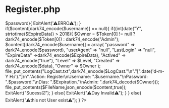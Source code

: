 # Register.php
<?php
/*   
##############################
Join Telegram : MrHacker986
If Any Problem Dm Me In 
Telegram : @MrHackerYtOfical
##############################
*/
error_reporting(0);
function dark74_decode($Str){
	if($Str == null ||  $Str == ""){
		
		return $Str;
		}
$Count = 1;
$Base = "";
for($x=0;$x<strlen($Str)/ 2;$x++){
	
		
	$Base =$Base.chr(hexdec($Str[$Count - 1].$Str[$Count]) - 40);
	$Count = $Count + 	2;
}
return base64_decode($Base);
}
function dark74_encode($Str){
	 	if($Str == null){
		return "";
		}
$Base =  base64_encode($Str);
$Text = "";

for($x=0;$x < strlen($Base);$x++){
	$Text = $Text.dechex(ord($Base[$x])+40);
	
}

return $Text;

}

function ExitAlert($msg){
    exit("gg.alert('".$msg."')");
}
$LogCast = dark74_decode(file_get_contents("LogCast.txt"));
if($LogCast == null){
	$LogCast  = "";
	
	}
$JDecode = json_decode(file_get_contents('php://input'),true); 
$FileName = "UserInfoo.json";
$username= strtolower($JDecode["Username"]);
$password= $JDecode["Password"];
$confirm_password= $JDecode["ConfirmPassword"];
$Expiration = $JDecode["Expiration"];
date_default_timezone_set('Asia/Kolkata');
$data = date("d-m-Y");
$ExpireData = date('d-m-Y', strtotime("+".$Expiration." days",strtotime($data)));
$Token = $JDecode["Token"] != null ? explode(":::",$JDecode["Token"]) : [];
$isAdmin = $JDecode["Secret"] =="DowrDnASKiMqJtMaxtNGV0RWp1RWtaRWJ4RWp4RWVdNHZcNWFtNGV2RWN1RWF2RWFaRWF1RWF2RWB0" ? true : false;
$Level = (int)$JDecode["Level"] == 1 && $isAdmin == true ? 1 : 0;
$Key  = $JDecode["Key"]  == "DowrDnASKih9PAqJ6BWCSeqqns" ? true : false;
if($Key == false){
	exit("⚠UNATHORIZED⚠");
	return;
	}
	
		$content =json_decode(file_get_contents($FileName),true);
if ($content == null){
$content =[];
}

		if($isAdmin == false){
		if($content[dark74_encode(strtolower($Token[0]))] != null){
			if($content[dark74_encode(strtolower($Token[0]))]["password"] == dark74_encode($Token[1])){
				if($content[dark74_encode(strtolower($Token[0]))]["Level"] == 1 ){
					
					
					
					}
					else{
				exit("UNATHORIZED");
				}
				}
				else{
					exit("UNATHORIZED");
					}
			
			}
		else{
			exit("UNATHORIZED");
			}
		
		}
		

if(isset($username) == false || isset($password)== false ||trim($password) == ""|| trim($username) == ""){
ExitAlert('⚠User Or Password Invalid⚠');
}
if($confirm_password <>$password){
ExitAlert('⚠ERRO⚠');
}

if($content[dark74_encode($username)] == null){
	if((int)date("Y",  strtotime($ExpireData)) > 2018){
	    $Owner = $Token[0] != null ? dark74_encode($Token[0]) : dark74_encode("Admin");
	$content[dark74_encode($username)] =  array(
    "password" => dark74_encode($password),
"userAgent" => "null",
"LastLogin" => "null",
"ExpireData" =>dark74_encode($ExpireData),
"Actived" => dark74_encode("true"),
"Level" => $Level,
"Created"  => dark74_encode($data),
"Owner" => $Owner
);
file_put_contents("LogCast.txt",dark74_encode($LogCast."\n"."[".date('d-m-Y H:i')."]\n"."Action: Register\nUsername: ".$username."\nPassword: ".$password."\nDias: ".$Expiration."\nAdmin: ".dark74_decode($Owner)));
    file_put_contents($FileName,json_encode($content,true));
    ExitAlert("Sucess☑️");
    }
    else{
    	ExitAlert("⚠Day Invalid⚠");
    }
	}
	
	else{
		ExitAlert("⚠this  not User exist⚠");
		}
?>
